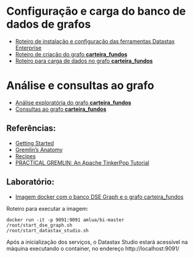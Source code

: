 # Configuração e carga do banco de dados de grafos

* [Roteiro de instalação e configuração das ferramentas Datastax Enterprise](instalacao-dse-tools.md)
* [Roteiro de criação do grafo __carteira_fundos__](criacao-grafo-esquema.md)
* [Roteiro para carga de dados no grafo __carteira_fundos__](carga-dados.md)

# Análise e consultas ao grafo

* [Análise exploratória do grafo __carteira_fundos__](analise-grafo.md)
* [Consultas ao grafo __carteira_fundos__](consulta-grafo.md)
 
## Referências:
  * [Getting Started](https://tinkerpop.apache.org/docs/3.4.10/tutorials/getting-started/)
  * [Gremlin’s Anatomy](https://tinkerpop.apache.org/docs/current/tutorials/gremlins-anatomy/)
  * [Recipes](https://tinkerpop.apache.org/docs/current/recipes/#_recipes)
  * [PRACTICAL GREMLIN: An Apache TinkerPop Tutorial](http://kelvinlawrence.net/book/Gremlin-Graph-Guide.html)

## Laboratório:
  * [Imagem docker com o banco DSE Graph e o grafo carteira_fundos](https://hub.docker.com/amlua/bi-master)

Roteiro para executar a imagem:
```
docker run -it -p 9091:9091 amlua/bi-master
/root/start_dse_graph.sh
/root/start_datastax_studio.sh
```

Após a inicialização dos serviços, o Datastax Studio estará acessível na máquina executando o container, no endereço http://localhost:9091/
